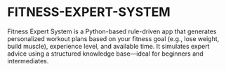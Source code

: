 # FITNESS-EXPERT-SYSTEM
Fitness Expert System is a Python-based rule-driven app that generates personalized workout plans based on your fitness goal (e.g., lose weight, build muscle), experience level, and available time. It simulates expert advice using a structured knowledge base—ideal for beginners and intermediates.
